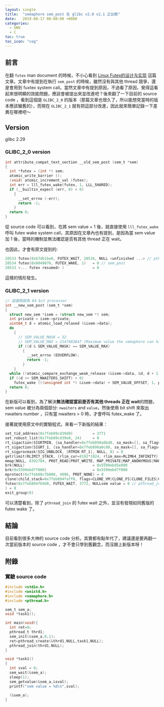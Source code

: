 ```yaml
---
layout: single
title:  "semaphore sem_post 在 glibc v2.0 v2.1 之比較"
date:   2019-08-17 08:00:00 +0800
categories: 
  - GNU
  - C
toc: true
toc_icon: "cog"
---
```


## 前言
在翻 `futex` man document 的時候，不小心看到 [Linux Futex的设计与实现](https://blog.csdn.net/jianchaolv/article/details/7544316) 這篇文章。文章中有提到在執行 `sem_post` 的時候，雖然沒有與其他 thread 競爭，還是會用到 fuxtex system call。當然文章中有提到原因，不過看了原因，覺得這看起來很明顯的效能問題，應該會被提出來並改進吧？後來翻了一下目前的 source code ，看到這個是 `GLIBC_2_0` 的版本（那篇文章也很久了，所以能想見當時的版本應該蠻舊的），而現在 `GLIBC_2_1` 就有把這部分改進，因此就來簡單記錄一下差異在哪裡吧～

## Version

glibc 2.29

### GLIBC_2_0 version

```c
int attribute_compat_text_section __old_sem_post (sem_t *sem)
{
  int *futex = (int *) sem;
  atomic_write_barrier ();
  (void) atomic_increment_val (futex);
  int err = lll_futex_wake(futex, 1, LLL_SHARED);
  if (__builtin_expect (err, 0) < 0)
    {
      __set_errno (-err);
      return -1;
    }
  return 0;
}
```

從 source code 可以看到，在將 sem value + 1 後，就直接使用 `lll_futex_wake` 呼叫 futex wake system call，其原因在文章內也有提到，是因為當 sem value 加 1 後，當時的機制並無法確認是否有其他 thread 正在 wait。

也因此，才會有原文提到的:

```c
20533 futex(0xb7db1be8, FUTEX_WAIT, 20534, NULL <unfinished ...> // pthread_join
20534 futex(0x8049870, FUTEX_WAKE, 1)   = 0 // sem_post
20533 <... futex resumed> )             = 0
```

這樣的情形發生。

### GLIBC_2_1 version

```c
// 這邊假設為 64 bit processor 
int __new_sem_post (sem_t *sem)
{
  struct new_sem *isem = (struct new_sem *) sem;
  int private = isem->private;
  uint64_t d = atomic_load_relaxed (&isem->data);
  do
    {
      // SEM_VALUE_MASK = 32
      // SEM_VALUE_MAX = 2147483647 (Maximum value the semaphore can have)
      if ((d & SEM_VALUE_MASK) == SEM_VALUE_MAX)
        {
          __set_errno (EOVERFLOW);
          return -1;
        }
    }
  while (!atomic_compare_exchange_weak_release (&isem->data, &d, d + 1));
  if ((d >> SEM_NWAITERS_SHIFT) > 0)
    futex_wake (((unsigned int *) &isem->data) + SEM_VALUE_OFFSET, 1, private);
  return 0;
}
```

在新版可以看到，為了解決**無法確認當前是否有其他 threads 正在 wait**的問題， sem value 被分為兩個部分: `nwaiters` and `value`，然後使用 bit shift 來取出 nwaiters number ，只有當 nwaiters > 0 時，才會呼叫 futex_wake 了。

接著就使用原文中的實驗程式，來看一下新版的結果：

```c
set_tid_address(0x7feb89cd39d0)         = 3771
set_robust_list(0x7feb89cd39e0, 24)     = 0
rt_sigaction(SIGRTMIN, {sa_handler=0x7feb898a0bd0, sa_mask=[], sa_flags=SA_RESTORER|SA_SIGINFO, sa_restorer=0x7feb898ac0e0}, NULL, 8) = 0
rt_sigaction(SIGRT_1, {sa_handler=0x7feb898a0c60, sa_mask=[], sa_flags=SA_RESTORER|SA_RESTART|SA_SIGINFO, sa_restorer=0x7feb898ac0e0}, NULL, 8) = 0
rt_sigprocmask(SIG_UNBLOCK, [RTMIN RT_1], NULL, 8) = 0
getrlimit(RLIMIT_STACK, {rlim_cur=8192*1024, rlim_max=RLIM64_INFINITY}) = 0
mmap(NULL, 8392704, PROT_READ|PROT_WRITE, MAP_PRIVATE|MAP_ANONYMOUS|MAP_STACK, -1, 0) = 0x7feb88cfb000
brk(NULL)                               = 0x5599ebd5e000
brk(0x5599ebd7f000)                     = 0x5599ebd7f000
mprotect(0x7feb88cfb000, 4096, PROT_NONE) = 0
clone(child_stack=0x7feb894faff0, flags=CLONE_VM|CLONE_FS|CLONE_FILES|CLONE_SIGHAND|CLONE_THREAD|CLONE_SYSVSEM|CLONE_SETTLS|CLONE_PARENT_SETTID|CLONE_CHILD_CLEARTID, parent_tidptr=0x7feb894fb9d0, tls=0x7feb894fb700, child_tidptr=0x7feb894fb9d0) = 3772
futex(0x7feb894fb9d0, FUTEX_WAIT, 3772, NULLsem value = 0 // pthread_join
) = 0
exit_group(0)
```

可以清楚看到，除了 `pthread_join` 的 futex wait 之外，並沒有發現如同舊版的 futex wake 了。

## 結論

目前看到很多大神的 source code 分析。其實都有點年代了，建議還是要再翻一次當前版本的 source code ，才不會只學到舊觀念，而沒跟上新版本呀！

## 附錄

### 實驗 source code 

```c
#include <stdio.h>
#include <unistd.h>
#include <semaphore.h>
#include <pthread.h>

sem_t sem_a;
void *task1();

int main(void){
  int ret=0;
  pthread_t thrd1;
  sem_init(&sem_a,0,1);
  ret=pthread_create(&thrd1,NULL,task1,NULL); 
  pthread_join(thrd1,NULL);
}

void *task1()
{
  int sval = 0;
  sem_wait(&sem_a); 
  sleep(1);
  sem_getvalue(&sem_a,&sval);
  printf("sem value = %d\n",sval);
  
  (&sem_a);
}
```